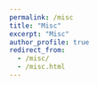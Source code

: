 ```yaml
---
permalink: /misc
title: "Misc"
excerpt: "Misc"
author_profile: true
redirect_from: 
  - /misc/
  - /misc.html
---
```



